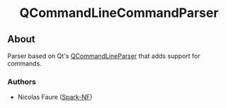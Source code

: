 <h1 align="center">QCommandLineCommandParser</h1>

## About
Parser based on Qt's [QCommandLineParser](https://doc.qt.io/qt-6/qcommandlineparser.html) that adds support for commands.

### Authors
* Nicolas Faure ([Spark-NF](https://github.com/Spark-NF))
